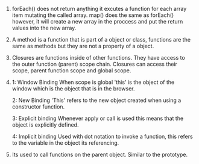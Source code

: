 1. forEach() does not return anything it excutes a function for each array item mutating the called array. map() does the same as forEach() however, it will create a new array in the proccess and put the return values into the new array.

2. A method is a function that is part of a object or class, functions are the same as methods but they are not a property of a object.

3. Closures are functions inside of other functions. They have access to the outer function (parent) scope chain. Closures can access their scope, parent function scope and global scope.

4. 1: Window Binding
When scope is global 'this' is the object of the window which is the object that is in the browser.

   2: New Binding
'This' refers to the new object created when using a constructor function.

   3: Explicit binding
Whenever apply or call is used this means that the object is explicitly defined.

   4: Implicit binding
Used with dot notation to invoke a function, this refers to the variable in the object its referencing.


5. Its used to call functions on the parent object. Similar to the prototype.